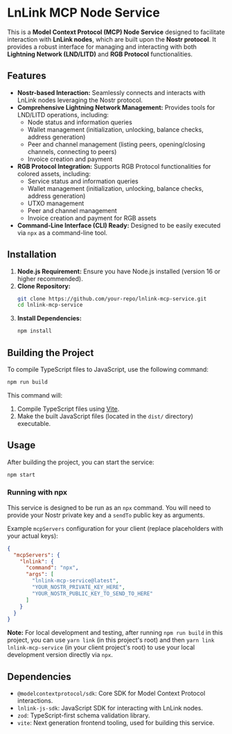 # LnLink MCP Node Service

This is a **Model Context Protocol (MCP) Node Service** designed to facilitate interaction with **LnLink nodes**, which are built upon the **Nostr protocol**. It provides a robust interface for managing and interacting with both **Lightning Network (LND/LITD)** and **RGB Protocol** functionalities.

## Features

*   **Nostr-based Interaction:** Seamlessly connects and interacts with LnLink nodes leveraging the Nostr protocol.
*   **Comprehensive Lightning Network Management:** Provides tools for LND/LITD operations, including:
    *   Node status and information queries
    *   Wallet management (initialization, unlocking, balance checks, address generation)
    *   Peer and channel management (listing peers, opening/closing channels, connecting to peers)
    *   Invoice creation and payment
*   **RGB Protocol Integration:** Supports RGB Protocol functionalities for colored assets, including:
    *   Service status and information queries
    *   Wallet management (initialization, unlocking, balance checks, address generation)
    *   UTXO management
    *   Peer and channel management
    *   Invoice creation and payment for RGB assets
*   **Command-Line Interface (CLI) Ready:** Designed to be easily executed via `npx` as a command-line tool.

## Installation

1.  **Node.js Requirement:** Ensure you have Node.js installed (version 16 or higher recommended).
2.  **Clone Repository:**
    ```bash
    git clone https://github.com/your-repo/lnlink-mcp-service.git
    cd lnlink-mcp-service
    ```
3.  **Install Dependencies:**
    ```bash
    npm install
    ```

## Building the Project

To compile TypeScript files to JavaScript, use the following command:

```bash
npm run build
```

This command will:
1.  Compile TypeScript files using [Vite](https://vitejs.dev/).
2.  Make the built JavaScript files (located in the `dist/` directory) executable.

## Usage

After building the project, you can start the service:

```bash
npm start
```

### Running with npx

This service is designed to be run as an `npx` command. You will need to provide your Nostr private key and a `sendTo` public key as arguments.

Example `mcpServers` configuration for your client (replace placeholders with your actual keys):

```json
{
  "mcpServers": {
    "lnlink": {
      "command": "npx",
      "args": [
        "lnlink-mcp-service@latest",
        "YOUR_NOSTR_PRIVATE_KEY_HERE",
        "YOUR_NOSTR_PUBLIC_KEY_TO_SEND_TO_HERE"
      ]
    }
  }
}
```
**Note:** For local development and testing, after running `npm run build` in this project, you can use `yarn link` (in this project's root) and then `yarn link lnlink-mcp-service` (in your client project's root) to use your local development version directly via `npx`.

## Dependencies

*   `@modelcontextprotocol/sdk`: Core SDK for Model Context Protocol interactions.
*   `lnlink-js-sdk`: JavaScript SDK for interacting with LnLink nodes.
*   `zod`: TypeScript-first schema validation library.
*   `vite`: Next generation frontend tooling, used for building this service.

